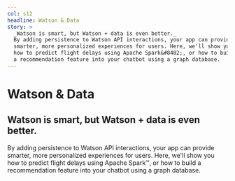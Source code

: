 ```yaml
---
col: s12
headline: Watson & Data
story: >
  _Watson is smart, but Watson + data is even better._
  By adding persistence to Watson API interactions, your app can provide
  smarter, more personalized experiences for users. Here, we'll show you
  how to predict flight delays using Apache Spark&#8482;, or how to build
  a recommendation feature into your chatbot using a graph database.
---
```


# Watson & Data

## Watson is smart, but Watson + data is even better.

By adding persistence to Watson API interactions, your app can provide
smarter, more personalized experiences for users. Here, we'll show you
how to predict flight delays using Apache Spark&#8482;, or how to build
a recommendation feature into your chatbot using a graph database.